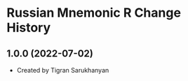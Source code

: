 Russian Mnemonic R Change History
====================

1.0.0 (2022-07-02)
----------------
* Created by Tigran Sarukhanyan
